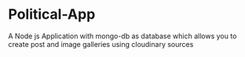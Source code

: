 # Political-App
A Node js Application with mongo-db as database which allows you to create post and image galleries using cloudinary sources
